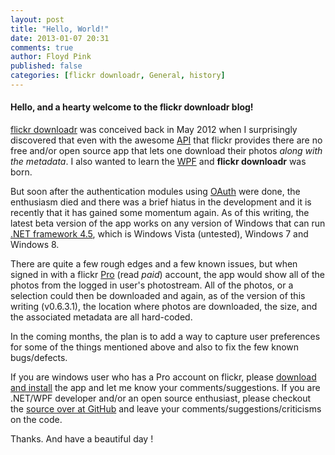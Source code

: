 ```yaml
---
layout: post
title: "Hello, World!"
date: 2013-01-07 20:31
comments: true
author: Floyd Pink
published: false
categories: [flickr downloadr, General, history]
---
```

#### Hello, and a hearty welcome to the flickr downloadr blog!

[flickr downloadr](/) was conceived back in May 2012 when I surprisingly discovered that even with the awesome [API](http://www.flickr.com/services/api/) that flickr provides there are no free and/or open source app that lets one download their photos _along with the metadata_. I also wanted to learn the [WPF](http://msdn.microsoft.com/en-us/library/ms754130.aspx "Windows Presentation Foundation") and **flickr downloadr** was born.

But soon after the authentication modules using [OAuth](http://en.wikipedia.org/wiki/OAuth "OAuth") were done, the enthusiasm died and there was a brief hiatus in the development and it is recently that it has gained some momentum again. As of this writing, the latest beta version of the app works on any version of Windows that can run [.NET framework 4.5](http://msdn.microsoft.com/en-us/library/w0x726c2.aspx), which is Windows Vista (untested), Windows 7 and Windows 8.

There are quite a few rough edges and a few known issues, but when signed in with a flickr [Pro](http://www.flickr.com/help/limits/#28) (read _paid_) account, the app would show all of the photos from the logged in user's photostream. All of the photos, or a selection could then be downloaded and again, as of the version of this writing (v0.6.3.1), the location where photos are downloaded, the size, and the associated metadata are all hard-coded.

In the coming months, the plan is to add a way to capture user preferences for some of the things mentioned above and also to fix the few known bugs/defects.

If you are windows user who has a Pro account on flickr, please [download and install](/downloads/latest) the app and let me know your comments/suggestions. If you are .NET/WPF developer and/or an open source enthusiast, please checkout the [source over at GitHub](https://github.com/flickr-downloadr/flickr-downloadr) and leave your comments/suggestions/criticisms on the code.

Thanks. And have a beautiful day !

